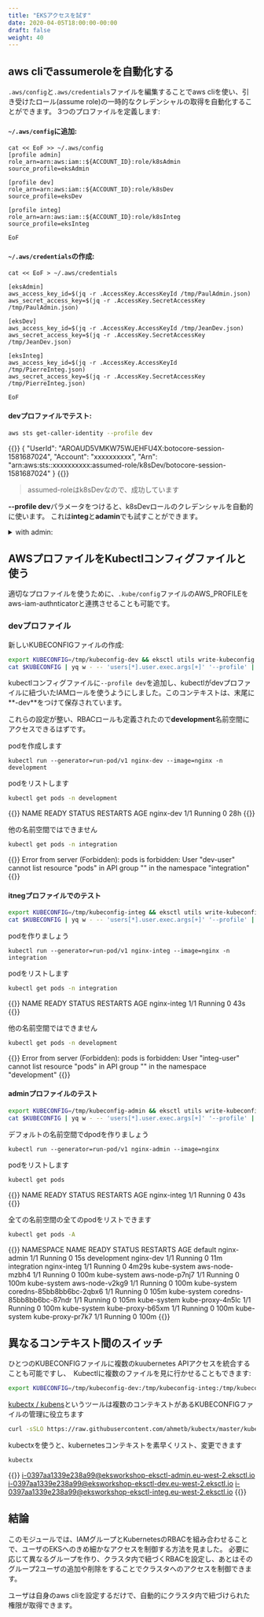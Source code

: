 ```yaml
---
title: "EKSアクセスを試す"
date: 2020-04-05T18:00:00-00:00
draft: false
weight: 40
---
```


<!--
## Automate assumerole with aws cli
-->
## aws cliでassumeroleを自動化する

<!--
It is possible to automate the retrieval of temporary credentials for the assumed role by configuring the aws cli using `.aws/config`and `.aws/credentials` files.
Examples we will define 3 profile:
-->
`.aws/config`と`.aws/credentials`ファイルを編集することでaws cliを使い、引き受けたロール(assume role)の一時的なクレデンシャルの取得を自動化することができます。
3つのプロファイルを定義します:

<!--
#### add in `~/.aws/config`:

```bash
if [ ! -d ~/.aws ]; then
  mkdir ~/.aws
fi

cat << EoF >> ~/.aws/config
[profile admin]
role_arn=arn:aws:iam::${ACCOUNT_ID}:role/k8sAdmin
source_profile=eksAdmin

[profile dev]
role_arn=arn:aws:iam::${ACCOUNT_ID}:role/k8sDev
source_profile=eksDev

[profile integ]
role_arn=arn:aws:iam::${ACCOUNT_ID}:role/k8sInteg
source_profile=eksInteg

EoF
```
-->
#### `~/.aws/config`に追加:
```
cat << EoF >> ~/.aws/config
[profile admin]
role_arn=arn:aws:iam::${ACCOUNT_ID}:role/k8sAdmin
source_profile=eksAdmin

[profile dev]
role_arn=arn:aws:iam::${ACCOUNT_ID}:role/k8sDev
source_profile=eksDev

[profile integ]
role_arn=arn:aws:iam::${ACCOUNT_ID}:role/k8sInteg
source_profile=eksInteg

EoF
```

<!--
#### create `~/.aws/credentials`:

```bash
cat << EoF > ~/.aws/credentials

[eksAdmin]
aws_access_key_id=$(jq -r .AccessKey.AccessKeyId /tmp/PaulAdmin.json)
aws_secret_access_key=$(jq -r .AccessKey.SecretAccessKey /tmp/PaulAdmin.json)

[eksDev]
aws_access_key_id=$(jq -r .AccessKey.AccessKeyId /tmp/JeanDev.json)
aws_secret_access_key=$(jq -r .AccessKey.SecretAccessKey /tmp/JeanDev.json)

[eksInteg]
aws_access_key_id=$(jq -r .AccessKey.AccessKeyId /tmp/PierreInteg.json)
aws_secret_access_key=$(jq -r .AccessKey.SecretAccessKey /tmp/PierreInteg.json)

EoF
```
-->
#### `~/.aws/credentials`の作成:
```
cat << EoF > ~/.aws/credentials

[eksAdmin]
aws_access_key_id=$(jq -r .AccessKey.AccessKeyId /tmp/PaulAdmin.json)
aws_secret_access_key=$(jq -r .AccessKey.SecretAccessKey /tmp/PaulAdmin.json)

[eksDev]
aws_access_key_id=$(jq -r .AccessKey.AccessKeyId /tmp/JeanDev.json)
aws_secret_access_key=$(jq -r .AccessKey.SecretAccessKey /tmp/JeanDev.json)

[eksInteg]
aws_access_key_id=$(jq -r .AccessKey.AccessKeyId /tmp/PierreInteg.json)
aws_secret_access_key=$(jq -r .AccessKey.SecretAccessKey /tmp/PierreInteg.json)

EoF
```

<!--
#### Test this with dev profile:
-->
#### devプロファイルでテスト:

```bash
aws sts get-caller-identity --profile dev
```

{{<output>}}
{
    "UserId": "AROAUD5VMKW75WJEHFU4X:botocore-session-1581687024",
    "Account": "xxxxxxxxxx",
    "Arn": "arn:aws:sts::xxxxxxxxxx:assumed-role/k8sDev/botocore-session-1581687024"
}
{{</output>}}

<!--
> the assumed-role is k8sDev, so we achieved our goal
-->
> assumed-roleはk8sDevなので、成功しています

<!--
When specifying the **--profile dev** parameter we automatically ask for temporary credentials for the role k8sDev
You can test this with **integ** and **admin** also.
-->
**--profile dev**パラメータをつけると、k8sDevロールのクレデンシャルを自動的に使います。
これは**integ**と**adamin**でも試すことができます。

<details>
  <summary>with admin:</summary>
  
```bash
aws sts get-caller-identity --profile admin
{
    "UserId": "AROAUD5VMKW77KXQAL7ZX:botocore-session-1582022121",
    "Account": "xxxxxxxxxx",
    "Arn": "arn:aws:sts::xxxxxxxxxx:assumed-role/k8sAdmin/botocore-session-1582022121"
}
```

<!--
> When specifying the **--profile admin** parameter we automatically ask for temporary credentials for the role k8sAdmin
</details>
-->
**--profile admin**パラメータをつけると、k8sAdminロールのクレデンシャルを自動的に使います。
</details>

<!--
## Using AWS profiles with Kubectl config file
-->
## AWSプロファイルをKubectlコンフィグファイルと使う

<!--
It is also possible to specify the AWS_PROFILE to uses with the aws-iam-authenticator in the `.kube/config` file, so that it will uses the appropriate profile.
-->
適切なプロファイルを使うために、`.kube/config`ファイルのAWS_PROFILEをaws-iam-authnticatorと連携させることも可能です。

<!--
### with dev profile 
-->
### devプロファイル

<!--
Create new KUBECONFIG file to test this:
-->
新しいKUBECONFIGファイルの作成:

```bash
export KUBECONFIG=/tmp/kubeconfig-dev && eksctl utils write-kubeconfig eksworkshop-eksctl
cat $KUBECONFIG | yq w - -- 'users[*].user.exec.args[+]' '--profile' | yq w - -- 'users[*].user.exec.args[+]' 'dev' | sed 's/eksworkshop-eksctl./eksworkshop-eksctl-dev./g' | sponge $KUBECONFIG
```

<!--
We added the `--profile dev` parameter to our kubectl config file, so that this will ask kubectl to use our IAM role associated to our dev profile, and we rename the context using suffix **-dev**.
-->
kubectlコンフィグファイルに`--profile dev`を追加し、kubectlがdevプロファイルに紐づいたIAMロールを使うようにしました。このコンテキストは、末尾に**-dev**をつけて保存されています。

<!--
With this configuration we should be able to interract with the **development** namespace, because it as our RBAC role defined.
-->
これらの設定が整い、RBACロールも定義されたので**development**名前空間にアクセスできるはずです。

<!--
let's create a pod

```bash
kubectl run --generator=run-pod/v1 nginx-dev --image=nginx -n development
```
-->
podを作成します
```
kubectl run --generator=run-pod/v1 nginx-dev --image=nginx -n development
```

<!--
We can list the pods
-->
podをリストします

```bash
kubectl get pods -n development
```

{{<output>}}
NAME                     READY   STATUS    RESTARTS   AGE
nginx-dev   1/1     Running   0          28h
{{</output>}}

<!--
but not in other namespaces
-->
他の名前空間ではできません

```bash
kubectl get pods -n integration
```

{{<output>}}
Error from server (Forbidden): pods is forbidden: User "dev-user" cannot list resource "pods" in API group "" in the namespace "integration"
{{</output>}}

<!--
#### Test with integ profile
-->
#### itnegプロファイルでのテスト

```bash
export KUBECONFIG=/tmp/kubeconfig-integ && eksctl utils write-kubeconfig eksworkshop-eksctl
cat $KUBECONFIG | yq w - -- 'users[*].user.exec.args[+]' '--profile' | yq w - -- 'users[*].user.exec.args[+]' 'integ' | sed 's/eksworkshop-eksctl./eksworkshop-eksctl-integ./g' | sponge $KUBECONFIG
```

<!--
let's create a pod

```bash
kubectl run --generator=run-pod/v1 nginx-integ --image=nginx -n integration
```
-->
podを作りましょう
```
kubectl run --generator=run-pod/v1 nginx-integ --image=nginx -n integration
```

<!--
We can list the pods
-->
podをリストします

```bash
kubectl get pods -n integration
```

{{<output>}}
NAME          READY   STATUS    RESTARTS   AGE
nginx-integ   1/1     Running   0          43s
{{</output>}}

<!--
but not in other namespaces
-->
他の名前空間ではできません

```bash
kubectl get pods -n development
```

{{<output>}}
Error from server (Forbidden): pods is forbidden: User "integ-user" cannot list resource "pods" in API group "" in the namespace "development"
{{</output>}}

<!--
#### Test with admin profile
-->
#### adminプロファイルのテスト

```bash
export KUBECONFIG=/tmp/kubeconfig-admin && eksctl utils write-kubeconfig eksworkshop-eksctl
cat $KUBECONFIG | yq w - -- 'users[*].user.exec.args[+]' '--profile' | yq w - -- 'users[*].user.exec.args[+]' 'admin' | sed 's/eksworkshop-eksctl./eksworkshop-eksctl-admin./g' | sponge $KUBECONFIG
```

<!--
let's create a pod in default namespace

```bash
kubectl run --generator=run-pod/v1 nginx-admin --image=nginx
```
-->
デフォルトの名前空間でdpodを作りましょう
```
kubectl run --generator=run-pod/v1 nginx-admin --image=nginx 
```

<!--
We can list the pods
-->
podをリストします

```bash
kubectl get pods
```

{{<output>}}
NAME          READY   STATUS    RESTARTS   AGE
nginx-integ   1/1     Running   0          43s
{{</output>}}

<!--
We can list ALL pods in all namespaces
-->
全ての名前空間の全てのpodをリストできます

```bash
kubectl get pods -A
```

{{<output>}}
NAMESPACE     NAME                       READY   STATUS    RESTARTS   AGE
default       nginx-admin                1/1     Running   0          15s
development   nginx-dev                  1/1     Running   0          11m
integration   nginx-integ                1/1     Running   0          4m29s
kube-system   aws-node-mzbh4             1/1     Running   0          100m
kube-system   aws-node-p7nj7             1/1     Running   0          100m
kube-system   aws-node-v2kg9             1/1     Running   0          100m
kube-system   coredns-85bb8bb6bc-2qbx6   1/1     Running   0          105m
kube-system   coredns-85bb8bb6bc-87ndr   1/1     Running   0          105m
kube-system   kube-proxy-4n5lc           1/1     Running   0          100m
kube-system   kube-proxy-b65xm           1/1     Running   0          100m
kube-system   kube-proxy-pr7k7           1/1     Running   0          100m
{{</output>}}

<!--
## Switching between different contexts
-->
## 異なるコンテキスト間のスイッチ

<!--
It is possible to merge several kubernetes API access in the same KUBECONFIG file, or just tell Kubectl several file to lookup at once:
-->
ひとつのKUBECONFIGファイルに複数のkuubernetes APIアクセスを統合することも可能ですし、　Kubectlに複数のファイルを見に行かせることもできます:

```bash
export KUBECONFIG=/tmp/kubeconfig-dev:/tmp/kubeconfig-integ:/tmp/kubeconfig-admin
```

<!--
There is a tool [kubectx / kubens](https://github.com/ahmetb/kubectx) that will help manage KUBECONFIG files with several contexts
-->
[kubectx / kubens](https://github.com/ahmetb/kubectx)というツールは複数のコンテキストがあるKUBECONFIGファイルの管理に役立ちます

```bash
curl -sSLO https://raw.githubusercontent.com/ahmetb/kubectx/master/kubectx && chmod 755 kubectx && sudo mv kubectx /usr/local/bin
```

<!--
I can use kubectx to quickly list or swith kubernetes contexts
-->
kubectxを使うと、kubernetesコンテキストを素早くリスト、変更できます

```bash
kubectx
```

{{<output>}}
i-0397aa1339e238a99@eksworkshop-eksctl-admin.eu-west-2.eksctl.io
i-0397aa1339e238a99@eksworkshop-eksctl-dev.eu-west-2.eksctl.io
i-0397aa1339e238a99@eksworkshop-eksctl-integ.eu-west-2.eksctl.io
{{</output>}}

<!--
## Conclusion
-->
## 結論

<!--
In this module, we have seen how to configure EKS to provide finer access to users combining IAM Groups and Kubernetes RBAC.
You'll be able to create different groups depending on your needs, configure their associated RBAC access in your cluster, and simply add or remove users from the group to grand or remove them access to your cluster.
-->
このモジュールでは、IAMグループとKubernetesのRBACを組み合わせることで、ユーザのEKSへのきめ細かなアクセスを制御する方法を見ました。
必要に応じて異なるグループを作り、クラスタ内で紐づくRBACを設定し、あとはそのグループ2ユーザの追加や削除をすることでクラスタへのアクセスを制御できます。

<!--
Users will only have to configure their aws cli in order to automatically retrieve their associated rights in your cluster.
-->
ユーザは自身のaws cliを設定するだけで、自動的にクラスタ内で紐づけられた権限が取得できます。
